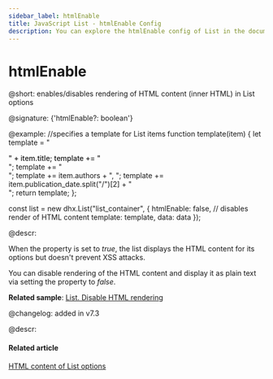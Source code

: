 ```yaml
---
sidebar_label: htmlEnable
title: JavaScript List - htmlEnable Config 
description: You can explore the htmlEnable config of List in the documentation of the DHTMLX JavaScript UI library. Browse developer guides and API reference, try out code examples and live demos, and download a free 30-day evaluation version of DHTMLX Suite 7.
---
```


# htmlEnable

@short: enables/disables rendering of HTML content (inner HTML) in List options

@signature: {'htmlEnable?: boolean'}

@example:
//specifies a template for List items
function template(item) {
    let template = "<div class='item_name' style='font-weight: 500'>" + item.title;
    template += "</div>";
    template += "<div class='item_author'>";
    template += item.authors + ", ";
    template += item.publication_date.split("/")[2] + "</div>";
    return template;
};

const list = new dhx.List("list_container", {
    htmlEnable: false, // disables render of HTML content
    template: template,
    data: data
});

@descr:

When the property is set to *true*, the list displays the HTML content for its options but doesn't prevent XSS attacks.

You can disable rendering of the HTML content and display it as plain text via setting the property to *false*.

**Related sample**: [List. Disable HTML rendering](https://snippet.dhtmlx.com/tj0tn7fl)

@changelog: added in v7.3

@descr:
#### Related article

[HTML content of List options](list/configuration.md/#html-content-of-list-options)

